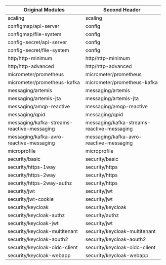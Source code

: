 
| Original Modules  | Second Header |
| ------------- | ------------- |
| scaling | scaling |
| configmap/api-server | config |
| configmap/file-system | config |
| config-secret/api-server | config |
| config-secret/file-system | config |
| http/http-minimum | http/http-minimum |
| http/http-advanced | http/http-advanced |
| micrometer/prometheus | micrometer/prometheus |
| micrometer/prometheus-kafka | micrometer/prometheus-kafka |
| messaging/artemis | messaging/artemis |
| messaging/artemis-jta | messaging/artemis-jta |
| messaging/amqp-reactive | messaging/amqp-reactive |
| messaging/qpid | messaging/qpid |
| messaging/kafka-streams-reactive-messaging | messaging/kafka-streams-reactive-messaging |
| messaging/kafka-avro-reactive-messaging | messaging/kafka-avro-reactive-messaging |
| microprofile  | microprofile  |
| security/basic | security/basic |
| security/https-1way | security/https |
| security/https-2way | security/https |
| security/https-2way-authz | security/https |
| security/jwt | security/jwt |
| security/jwt-cookie | security/jwt |
| security/keycloak | security/keycloak |
| security/keycloak-authz | security/authz |
| security/keycloak-jwt | security/jwt |
| security/keycloak-multitenant | security/keycloak-multitenant |
| security/keycloak-aouth2 | security/keycloak-aouth2 |
| security/keycloak-oidc-client | security/keycloak-oidc-client |
| security/keycloak-webapp | security/keycloak-webapp |

